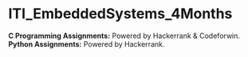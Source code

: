 # ITI_EmbeddedSystems_4Months
   **C Programming Assignments:** Powered by Hackerrank & Codeforwin.
   **Python Assignments:** Powered by Hackerrank.
